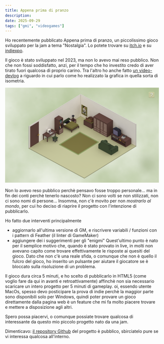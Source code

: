 ```yaml
---
title: Appena prima di pranzo
description:
date: 2025-09-29
tags: ["gmi", "videogames"]
---
```


Ho recentemente pubblicato Appena prima di pranzo, un piccolissimo gioco sviluppato per la jam a tema "Nostalgia". Lo potete trovare su [itch.io](https://scario88.itch.io/appena-prima-di-pranzo) e su [indiexpo](https://www.indiexpo.net/it/games/appena-prima-di-pranzo).

Il gioco è stato sviluppato nel 2023, ma non lo avevo mai reso pubblico.
Non che non fossi soddisfatto, anzi, per il tempo che ho investito credo di aver tirato fuori qualcosa di proprio carino. Tra l'altro ho anche fatto [un video-devlog](https://youtu.be/T0GwJvnlVks?si=S2uLfUjHoQw5v25-) a riguardo in cui parlo come ho realizzato la grafica in quella sorta di isometria.

![Uno screenshot del gioco](./appena-prima-di-pranzo-screenshot.png)

Non lo avevo reso pubblico perchè pensavo fosse troppo personale... ma in fin dei conti perchè tenerlo nascosto? Non ci sono volti se non stilizzati, non ci sono nomi di persone... Insomma, non c'è movito per non *mostrarlo al mondo*, per cui ho deciso di riaprire il progetto con l'intenzione di pubblicarlo.

Ho fatto due interventi principalmente

- aggiornarlo all'ultima versione di GM, e riscrivere variabili / funzioni con i pattern di Feather (il linter di GameMaker)
- aggiungere dei i suggerimenti per gli "enigmi"
Quest'ultimo punto è nato per il semplice motivo che, quando è stato provato in live, in molti non avevano capito come trovare effettivamente le risposte ai quesiti del gioco. Dato che non c'è una reale sfida, o comunque che non è quello il fulcro del gioco, ho inserito un pulsante per aiutare il giocatore se è bloccato sulla risoluzione di un problema.

Il gioco dura circa 5 minuti, e ho scelto di pubblicarlo in HTML5 (come voglio fare da qui in avanti e retroattivamente) affinchè non sia necessario scaricare un intero progetto per 5 minuti di gameplay. 
oi, essendo utente MacOs, spesso devo posticipare la prova di indie perchè la maggior parte sono disponibili solo per Windows, quindi poter provare un gioco direttamente dalla pagina web è un feature che mi fa molto piacere trovare e mettere a disposizione agli altri.

Spero possa piacervi, o comunque possiate trovare qualcosa di interessante da questo mio piccolo progetto nato da una jam.

Dimenticavo: [il repository Github](https://github.com/davidescarioni/appena-prima-di-pranzo) del progetto è pubblico, sbirciatelo pure se vi interessa qualcosa all'interno.

